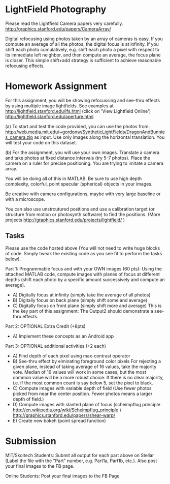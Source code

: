 LightField Photography
======================


Please read the Lightfield Camera papers very carefully.
http://graphics.stanford.edu/papers/CameraArray/


Digital refocusing using photos taken by an array of cameras is easy. If you compute an average of all the photos, the digital focus is at infinity. If you shift each photo cumulatively, e.g. shift each photo a pixel with respect to its immediate left neighbor, and then compute an average, the focus plane is closer. This simple shift+add strategy is sufficient to achieve reasonable refocusing effects.



Homework Assignment
===================

For this assignment, you will be showing refocussing and see-thru effects by using multiple image lightfields. See examples at http://lightfield.stanford.edu/lfs.html (click on 'View Lightfield Online')
http://lightfield.stanford.edu/aperture.html

(a) To start and test the code provided, you can use the photos from: http://web.media.mit.edu/~gordonw/SyntheticLightFields/DragonAndBunnies_camera.zip as input. Use only images along the horizontal translation. You will test your code on this dataset.

(b) For the assignment, you will use your own images. Translate a camera and take photos at fixed distance intervals (try 5-7 photos). Place the camera on a ruler for precise positioning. You are trying to imitate a camera array. 

You will be doing all of this in MATLAB. Be sure to use high depth complexity, colorful, point specular (spherical) objects in your images.

Be creative with camera configurations, maybe with very large baseline or with a microscope. 

You can also use unstrcutured positions and use a calibration target (or structure from motion or photosynth software) to find the positions.
(More projects http://graphics.stanford.edu/projects/lightfield/ )

Tasks
-----
Please use the code hosted above (You will not need to write huge blocks of code. Simply tweak the existing code as you see fit to perform the tasks below).

Part 1: Programmable focus and with your OWN images (60 pts):
Using the attached MATLAB code, compute images with planes of focus at different depths (shift each photo by a specific amount successively and compute an average).
- A) Digitally focus at infinity (simply take the average of all photos)
- B) Digitally focus on back plane (simply shift some and average)
- C) Digitally focus on front plane (simply shift more and average)
This is the key part of this assignment: The Output2 should demonstrate a see-thru effects.


Part 2: OPTIONAL Extra Credit (+8pts)
- A) Implement these concepts as an Android app


Part 3: OPTIONAL additional activities (+2 each)
- A) Find depth of each pixel using max-contrast operator
- B) See-thru effect by elminating foreground color pixels
For rejecting a given plane, instead of taking average of 16 values, take the majority vote.
Median of 16 values will work in some cases, but the most common value will be a more robust choice.
If there is no clear majority, i.e. if the most common count is say below 5, set the pixel to black.
- C) Compute images with variable depth of field (Use fewer photos picked from near the center position. Fewer photos means a larger depth of field.)
- D) Compute images with slanted plane of focus
(scheimpflug principle http://en.wikipedia.org/wiki/Scheimpflug_principle )
http://graphics.stanford.edu/papers/shear-warp/
- E) Create new bokeh (point spread function)


Submission
==========
MIT/Skoltech Students:
Submit all output for each part above on Stellar (Label the file with the "Part" number, e.g. Part1a, Part1b, etc.). Also post your final images to the FB page.

Online Students:
Post your final images to the FB Page
